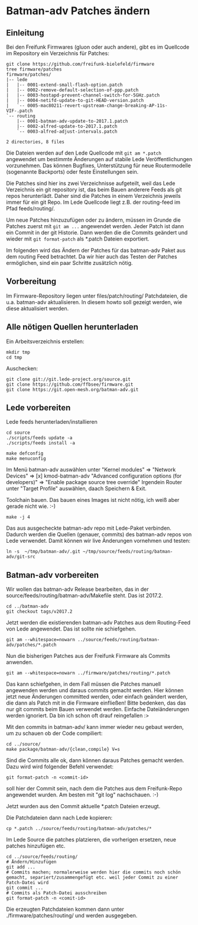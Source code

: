 # Batman-adv Patches ändern

## Einleitung

Bei den Freifunk Firmwares (gluon oder auch andere), gibt es im Quellcode im Repository ein Verzeichnis für Patches:
```
git clone https://github.com/freifunk-bielefeld/firmware
tree firmware/patches
firmware/patches/
|-- lede
|   |-- 0001-extend-small-flash-option.patch
|   |-- 0002-remove-default-selection-of-ppp.patch
|   |-- 0003-hostapd-prevent-channel-switch-for-5GHz.patch
|   |-- 0004-netifd-update-to-git-HEAD-version.patch
|   `-- 0005-mac80211-revert-upstream-change-breaking-AP-11s-VIF-.patch
`-- routing
    |-- 0001-batman-adv-update-to-2017.1.patch
    |-- 0002-alfred-update-to-2017.1.patch
    `-- 0003-alfred-adjust-intervals.patch

2 directories, 8 files
```

Die Dateien werden auf den Lede Quellcode mit `git am *.patch` angewendet um bestimmte Änderungen auf stabile Lede Veröffentlichungen vorzunehmen. Das können Bugfixes, Unterstützung für neue Routermodelle (sogenannte Backports) oder feste Einstellungen sein.

Die Patches sind hier ins zwei Verzeichnisse aufgeteilt, weil das Lede Verzeichnis ein git repository ist, das beim Bauen anderere Feeds als git repos herunterlädt. Daher sind die Patches in einem Verzeichnis jeweils immer für ein git Repo. Im Lede Quellcode liegt z.B. der routing-feed im Pfad feeds/routing/.

Um neue Patches hinzuzufügen oder zu ändern, müssen im Grunde die Patches zuerst mit `git am ...` angewendet werden. Jeder Patch ist dann ein Commit in der git Historie. Dann werden die die Commits geändert und wieder mit `git format-patch` als *.patch Dateien exportiert.

Im folgenden wird das Ändern der Patches für das batman-adv Paket aus dem routing Feed betrachtet.
Da wir hier auch das Testen der Patches ermöglichen, sind ein paar Schritte zusätzlich nötig.

## Vorbereitung

Im Firmware-Repository liegen unter files/patch/routing/ Patchdateien, die u.a. batman-adv aktualisieren.
In diesem howto soll gezeigt werden, wie diese aktualisiert werden.

## Alle nötigen Quellen herunterladen

Ein Arbeitsverzeichnis erstellen:
```
mkdir tmp
cd tmp
```

Auschecken:
```
git clone git://git.lede-project.org/source.git
git clone https://github.com/ffbsee/firmware.git
git clone https://git.open-mesh.org/batman-adv.git
```

## Lede vorbereiten

Lede feeds herunterladen/installieren
```
cd source
./scripts/feeds update -a
./scripts/feeds install -a

make defconfig
make menuconfig
```

Im Menü batman-adv auswählen unter "Kernel modules" => "Network Devices" => [x] kmod-batman-adv
"Advanced configuration options (for developers)" => "Enable package source tree override"
Irgendein Router unter "Target Profile" auswählen, daach Speichern & Exit.

Toolchain bauen. Das bauen eines Images ist nicht nötig, ich weiß aber gerade nicht wie. :-)
```
make -j 4
```

Das aus ausgecheckte batman-adv repo mit Lede-Paket verbinden. Dadurch werden die Quellen (genauer, commits) des batman-adv repos von Lede verwendet. Damit können wir live Änderungen vornehmen und testen:
```
ln -s  ~/tmp/batman-adv/.git ~/tmp/source/feeds/routing/batman-adv/git-src
```

## Batman-adv vorbereiten

Wir wollen das batman-adv Release bearbeiten, das in der source/feeds/routing/batman-adv/Makefile steht.
Das ist 2017.2.

```
cd ../batman-adv
git checkout tags/v2017.2
```

Jetzt werden die existierenden batman-adv Patches aus dem Routing-Feed von Lede angewendet.
Das ist sollte nie schiefgehen.

```
git am --whitespace=nowarn ../source/feeds/routing/batman-adv/patches/*.patch
```

Nun die bisherigen Patches aus der Freifunk Firmware als Commits anwenden.
```
git am --whitespace=nowarn ../firmware/patches/routing/*.patch
```

Das kann schiefgehen, in dem Fall müssen die Patches manuell angewenden werden und daraus commits gemacht werden.
Hier können jetzt neue Änderungen committed werden, oder einfach geändert werden, die dann als Patch mit in die Firmware einfließen!
Bitte bedenken, das das nur git commits beim Bauen verwendet werden. Einfache Dateiänderungen werden ignoriert. Da bin ich schon oft drauf reingefallen :>

Mit den commits in batman-adv/ kann immer wieder neu gebaut werden, um zu schauen ob der Code compiliert:
```
cd ../source/
make package/batman-adv/{clean,compile} V=s
```

Sind die Commits alle ok, dann können daraus Patches gemacht werden. Dazu wird wird folgender Befehl verwendet:
```
git format-patch -n <commit-id>
```
<commit-id> soll hier der Commit sein, nach dem die Patches aus dem Freifunk-Repo angewendet wurden. Am besten mit "git log" nachschauen. :-)


Jetzt wurden aus den Commit aktuelle *.patch Dateien erzeugt.

Die Patchdateien dann nach Lede kopieren:
```
cp *.patch ../source/feeds/routing/batman-adv/patches/*
```

Im Lede Source die patches platzieren, die vorherigen ersetzen, neue patches hinzufügen etc.
```
cd ../source/feeds/routing/
# Ändern/Hinzufügen
git add ...
# Commits machen; normalerweise werden hier die commits noch schön gemacht, separiert/zusammengefügt etc. weil jeder Commit zu einer Patch-Datei wird
git commit ...
# Commits als Patch-Datei ausschreiben
git format-patch -n <comit-id>
```

Die erzeugten Patchdateien kommen dann unter ./firmware/patches/routing/ und werden ausgegeben.
